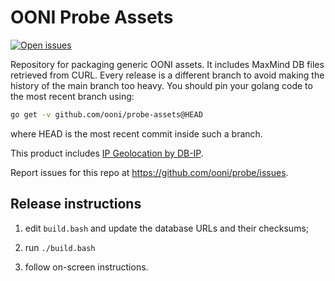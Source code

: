 # OONI Probe Assets

[![Open issues](https://img.shields.io/github/issues-raw/ooni/probe-engine/assets)](https://github.com/ooni/probe-engine/issues?q=label%3Aassets+is%3Aopen)

Repository for packaging generic OONI assets. It includes MaxMind DB files
retrieved from CURL. Every release is a different branch to avoid making
the history of the main branch too heavy. You should pin your golang code
to the most recent branch using:

```bash
go get -v github.com/ooni/probe-assets@HEAD
```

where HEAD is the most recent commit inside such a branch.

This product includes <a href='https://db-ip.com'>IP Geolocation by DB-IP</a>.

Report issues for this repo at https://github.com/ooni/probe/issues.

## Release instructions

1. edit `build.bash` and update the database URLs and their checksums;

2. run `./build.bash`

3. follow on-screen instructions.
